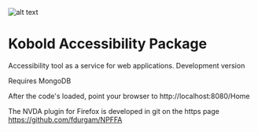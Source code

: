 ![alt text](https://s3.amazonaws.com/selfrefactoring/screencasts/koboldAvatar.png "Avatar")
# Kobold Accessibility Package
Accessibility tool as a service for web applications. Development version

 <!---
## Overview
Kobold scans your web app's real users' activity to search for usability smells. When you check the reports, Kobold will recommend you to take action by applying usability refactorings. In some cases, you'll be able to apply automatically generated refactorings for you.

 
## Research
Kobold was developed at LIFIA (UNLP, Argentina) research labs. Read more about it:
- [The Paper](http://www.sciencedirect.com/science/article/pii/S1071581916301215)
- [ResearchGate](https://www.researchgate.net/publication/308343984_Automatic_Detection_of_Usability_Smells_in_Web_Applications)


## Screencast
Check the video to see how it works

 
[![Kobold Screencast](https://s3.amazonaws.com/selfrefactoring/screencasts/preview.png)](https://youtu.be/c-myYPMUh0Q)

 
## Installation
```smalltalk
Metacello new
	baseline: 'Kobold';
	repository: 'github://juliangrigera/Kobold';
	load.
```
(Ignore the warning and proceed, it loads fine, I'm working on a Baseline fix...)
-->
Requires MongoDB

After the code's loaded, point your browser to http://localhost:8080/Home


The NVDA plugin for Firefox is developed in git on the https page https://github.com/fdurgam/NPFFA


